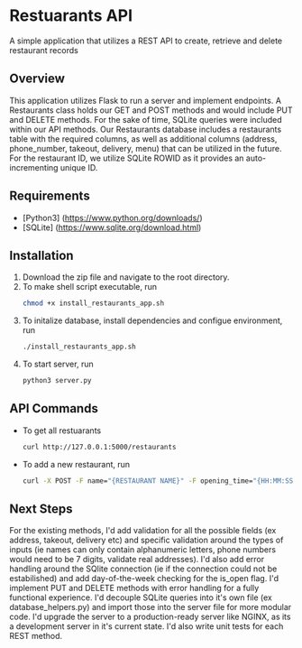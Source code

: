 # Restuarants API

A simple application that utilizes a REST API to create, retrieve and delete restaurant records

## Overview
This application utilizes Flask to run a server and implement endpoints. A Restaurants class holds our GET and POST methods
and would include PUT and DELETE methods. For the sake of time, SQLite queries were included within our API methods. Our
Restaurants database includes a restaurants table with the required columns, as well as additional columns (address, phone_number,
takeout, delivery, menu) that can be utilized in the future. For the restaurant ID, we utilize SQLite ROWID as it provides an auto-incrementing
unique ID.

## Requirements

- [Python3] (https://www.python.org/downloads/)
- [SQLite] (https://www.sqlite.org/download.html)



## Installation

1) Download the zip file and navigate to the root directory.
2) To make shell script executable, run
    ```bash
    chmod +x install_restaurants_app.sh
    ```
3) To initalize database, install dependencies and configue environment, run
    ```bash
    ./install_restaurants_app.sh
    ```
4) To start server, run
    ```bash
    python3 server.py


## API Commands

- To get all restuarants
    ```bash
    curl http://127.0.0.1:5000/restaurants 
    ```
- To add a new restaurant, run
    ```bash
    curl -X POST -F name="{RESTAURANT NAME}" -F opening_time="{HH:MM:SS}" -F closing_time="{HH:MM:SS}" http://127.0.0.1:5000/restaurants 
    ```

## Next Steps

For the existing methods, I'd add validation for all the possible fields (ex address, takeout, delivery etc) and specific validation 
around the types of inputs (ie names can only contain alphanumeric letters, phone numbers would need to be 7 digits, validate real addresses). I'd also add error handling around the SQlite connection (ie if the connection could not be estabilished) and add day-of-the-week checking for the is_open flag. I'd implement PUT and
DELETE methods with error handling for a fully functional experience. I'd decouple SQLite queries into it's own file (ex database_helpers.py) and import those into the server file for more modular code. I'd upgrade the server to a production-ready server like NGINX, as its a development server in it's current state. I'd also write unit tests for each REST method.